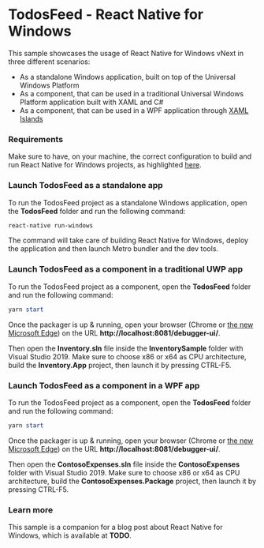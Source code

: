 ﻿# TodosFeed - React Native for Windows
This sample showcases the usage of React Native for Windows vNext in three different scenarios:

- As a standalone Windows application, built on top of the Universal Windows Platform
- As a component, that can be used in a traditional Universal Windows Platform application built with XAML and C#
- As a component, that can be used in a WPF application through [XAML Islands](https://docs.microsoft.com/en-us/windows/apps/desktop/modernize/xaml-islands)

### Requirements
Make sure to have, on your machine, the correct configuration to build and run React Native for Windows projects, as highlighted [here](https://github.com/microsoft/react-native-windows/blob/master/vnext/docs/GettingStarted.md).

### Launch TodosFeed as a standalone app
To run the TodosFeed project as a standalone Windows application, open the **TodosFeed** folder and run the following command:

```powershell
react-native run-windows
```

The command will take care of building React Native for Windows, deploy the application and then launch Metro bundler and the dev tools.

### Launch TodosFeed as a component in a traditional UWP app
To run the TodosFeed project as a component, open the **TodosFeed** folder and run the following command:

```powershell
yarn start
```

Once the packager is up & running, open your browser (Chrome or [the new Microsoft Edge](https://www.microsoftedgeinsider.com/en-us/)) on the URL **http://localhost:8081/debugger-ui/**.

Then open the **Inventory.sln** file inside the **InventorySample** folder with Visual Studio 2019. Make sure to choose x86 or x64 as CPU architecture, build the **Inventory.App** project, then launch it by pressing CTRL-F5.

### Launch TodosFeed as a component in a WPF app
To run the TodosFeed project as a component, open the **TodosFeed** folder and run the following command:

```powershell
yarn start
```

Once the packager is up & running, open your browser (Chrome or [the new Microsoft Edge](https://www.microsoftedgeinsider.com/en-us/)) on the URL **http://localhost:8081/debugger-ui/**.

Then open the **ContosoExpenses.sln** file inside the **ContosoExpenses** folder with Visual Studio 2019. Make sure to choose x86 or x64 as CPU architecture, build the **ContosoExpenses.Package** project, then launch it by pressing CTRL-F5.

### Learn more
This sample is a companion for a blog post about React Native for Windows, which is available at **TODO**.

 
 
